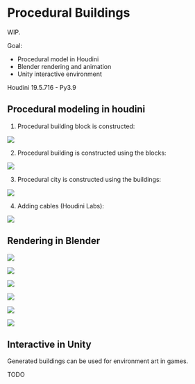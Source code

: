 # Procedural Buildings

WIP.

Goal:
* Procedural model in Houdini
* Blender rendering and animation
* Unity interactive environment

Houdini 19.5.716 - Py3.9

## Procedural modeling in houdini

1. Procedural building block is constructed:

![](RepoResources/h1.png)

2. Procedural building is constructed using the blocks:

![](RepoResources/h2.png)

3. Procedural city is constructed using the buildings:

![](RepoResources/h3.png)

4. Adding cables (Houdini Labs):

![](RepoResources/h4.png)

## Rendering in Blender

![](RepoResources/ref1.png)

![](RepoResources/ref4.png)

![](RepoResources/ref5.png)

![](RepoResources/test1.png)

![](RepoResources/test2.png)

![](RepoResources/test3.png)

## Interactive in Unity

Generated buildings can be used for environment art in games.

TODO
